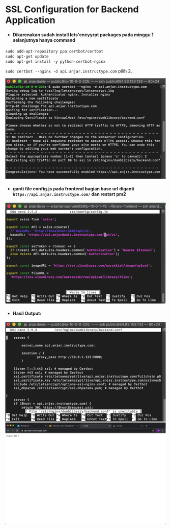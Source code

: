 # SSL Configuration for Backend Application

* #### Dikarenakan sudah install lets'encyyrpt packages pada minggu 1 selanjutnya hanya command
```
sudo add-apt-repository ppa:certbot/certbot
sudo apt-get update
sudo apt-get install -y python-certbot-nginx
```
`sudo certbot --nginx -d api.anjar.instructype.com` pilih 2.

![01](assets/01.png)

* #### ganti file config.js pada frontend bagian base url diganti `https://api.anjar.instructype.com/` dan restart pm2
![03](assets/03.png)

* #### Hasil Output:
![02](assets/02.png)
![04](assets/04.png)

